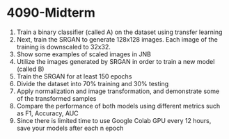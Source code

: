 # 4090-Midterm
1) Train a binary classifier (called A) on the dataset using transfer learning
2) Next, train the SRGAN to generate 128x128 images. Each image of the training is downscaled to 32x32.
3) Show some examples of scaled images in JNB
4) Utilize the images generated by SRGAN in order to train a new model (called B)
5) Train the SRGAN for at least 150 epochs
6) Divide the dataset into 70% training and 30% testing
7) Apply normalization and image transformation, and demonstrate some of the transformed samples
8) Compare the performance of both models using different metrics such as F1, Accuracy, AUC
9) Since there is limited time to use Google Colab GPU every 12 hours, save your models after each n epoch

